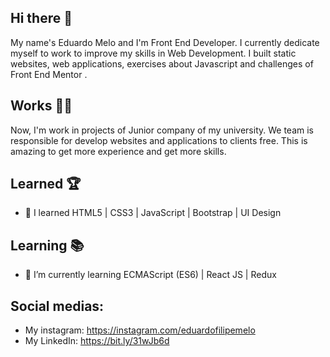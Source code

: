 ## Hi there 👋

My name's Eduardo Melo and I'm Front End Developer. I currently dedicate myself to work to improve my skills in Web Development. I built static websites, web applications, exercises about Javascript  and challenges of Front End Mentor .

## Works :man_technologist:

Now, I'm work in projects of Junior company of my university. We team is responsible for develop websites and applications to clients free. This is amazing to get more experience and get more skills.

## Learned :trophy:

- :pushpin: I learned HTML5 | CSS3 | JavaScript | Bootstrap | UI Design

## Learning :books:
- 🌱 I’m currently learning ECMAScript (ES6) | React JS | Redux 

## Social medias:

- My instagram: https://instagram.com/eduardofilipemelo
- My LinkedIn: https://bit.ly/31wJb6d

<!--
**eduardo1020/eduardo1020** is a ✨ _special_ ✨ repository because its `README.md` (this file) appears on your GitHub profile.

Here are some ideas to get you started:

- 🔭 I’m currently working on ...
- 🌱 I’m currently learning ...
- 👯 I’m looking to collaborate on ...
- 🤔 I’m looking for help with ...
- 💬 Ask me about ...
- 📫 How to reach me: ...
- 😄 Pronouns: ...
- ⚡ Fun fact: ...
-->
